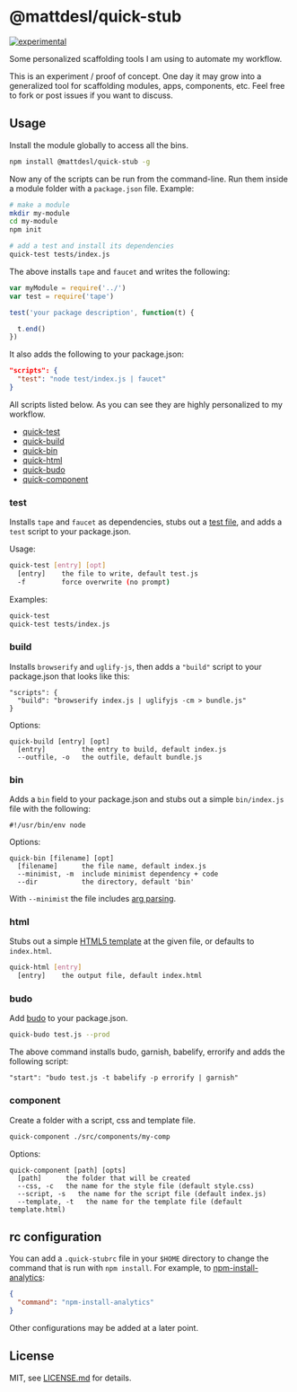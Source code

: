 # @mattdesl/quick-stub

[![experimental](http://badges.github.io/stability-badges/dist/experimental.svg)](http://github.com/badges/stability-badges)

Some personalized scaffolding tools I am using to automate my workflow. 

This is an experiment / proof of concept. One day it may grow into a generalized tool for scaffolding modules, apps, components, etc. Feel free to fork or post issues if you want to discuss.

## Usage

Install the module globally to access all the bins. 

```sh
npm install @mattdesl/quick-stub -g
```

Now any of the scripts can be run from the command-line. Run them inside a module folder with a `package.json` file. Example:

```sh
# make a module
mkdir my-module
cd my-module
npm init

# add a test and install its dependencies
quick-test tests/index.js
```

The above installs `tape` and `faucet` and writes the following:

```js
var myModule = require('../')
var test = require('tape')

test('your package description', function(t) {

  t.end()
})
```

It also adds the following to your package.json:

```json
"scripts": {
  "test": "node test/index.js | faucet"
}
```

All scripts listed below. As you can see they are highly personalized to my workflow.

- [quick-test](#test)
- [quick-build](#build)
- [quick-bin](#bin)
- [quick-html](#html)
- [quick-budo](#budo)
- [quick-component](#component)

### test

Installs `tape` and `faucet` as dependencies, stubs out a [test file](templates/test.js), and adds a `test` script to your package.json.

Usage: 

```sh
quick-test [entry] [opt]
  [entry]    the file to write, default test.js
  -f         force overwrite (no prompt)
```

Examples:

```sh
quick-test
quick-test tests/index.js
```

### build

Installs `browserify` and `uglify-js`, then adds a `"build"` script to your package.json that looks like this:

```
"scripts": {
  "build": "browserify index.js | uglifyjs -cm > bundle.js"
}
```

Options: 

```
quick-build [entry] [opt]
  [entry]         the entry to build, default index.js
  --outfile, -o   the outfile, default bundle.js
```

### bin

Adds a `bin` field to your package.json and stubs out a simple `bin/index.js` file with the following:

```
#!/usr/bin/env node

```

Options:

```
quick-bin [filename] [opt]
  [filename]      the file name, default index.js
  --minimist, -m  include minimist dependency + code
  --dir           the directory, default 'bin'
```

With `--minimist` the file includes [arg parsing](templates/bin-minimist.js).

### html

Stubs out a simple [HTML5 template](templates/index.html) at the given file, or defaults to `index.html`. 

```sh
quick-html [entry]
  [entry]    the output file, default index.html
```

### budo

Add [budo](https://github.com/mattdesl/budo) to your package.json.

```sh
quick-budo test.js --prod
```

The above command installs budo, garnish, babelify, errorify and adds the following script:

```
"start": "budo test.js -t babelify -p errorify | garnish"
```

### component

Create a folder with a script, css and template file.

```sh
quick-component ./src/components/my-comp
```

Options:

```
quick-component [path] [opts]
  [path]      the folder that will be created
  --css, -c   the name for the style file (default style.css)
  --script, -s   the name for the script file (default index.js)
  --template, -t   the name for the template file (default template.html)
```

## rc configuration

You can add a `.quick-stubrc` file in your `$HOME` directory to change the command that is run with `npm install`. For example, to [npm-install-analytics](https://github.com/mattdesl/npm-install-analytics):

```json
{
  "command": "npm-install-analytics"
}
```

Other configurations may be added at a later point.

## License

MIT, see [LICENSE.md](http://github.com/mattdesl/quick-stub/blob/master/LICENSE.md) for details.
